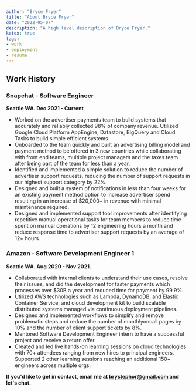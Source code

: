 ```yaml
---
author: "Bryce Fryer"
title: "About Bryce Fryer"
date: "2022-05-07"
description: "A high level description of Bryce Fryer."
katex: true
tags: 
- work
- employment
- resume
---
```


## Work History

### Snapchat - Software Engineer

**Seattle WA. Dec 2021 - Current**

* Worked on the advertiser payments team to build systems that accurately and reliably collected 98% of company
revenue. Utilized Google Cloud Platform AppEngine, Datastore, BigQuery and Cloud Tasks to build simple
efficient systems.
* Onboarded to the team quickly and built an advertising billing model and payment method to be offered in 3 new
countries while collaborating with front end teams, multiple project managers and the taxes team after being part
of the team for less than a year.
* Identified and implemented a simple solution to reduce the number of advertiser support requests, reducing the
number of support requests in our highest support category by 22%.
* Designed and built a system of notifications in less than four weeks for an existing payment method option to
increase advertiser spend resulting in an increase of $20,000+ in revenue with minimal maintenance required.
* Designed and implemented support tool improvements after identifying repetitive manual operational tasks for
team members to reduce time spent on manual operations by 12 engineering hours a month and reduce response
time to advertiser support requests by an average of 12+ hours.

### Amazon - Software Development Engineer 1

**Seattle WA. Aug 2020 - Nov 2021.**

* Collaborated with internal clients to understand their use cases, resolve 
their issues, and did the development for faster payments which processes 
over $30B a year and reduced time for payment by 99.9%
* Utilized AWS technologies such as Lambda, DynamoDB, and Elastic Container 
Service, and cloud development kit to build scalable distributed systems 
managed via continuous deployment pipelines.
* Designed and implemented workflows to simplify and remove problematic 
steps and reduce the number of monthlyoncall pages by 10% and the number of
client support tickets by 8%.
* Mentored Software Development Engineer intern to have a successful project 
and receive a return offer.
* Created and led live hands-on learning sessions on cloud technologies with 
70+ attendees ranging from new hires to principal engineers. Supported 2 
other learning sessions reaching an additional 150+ engineers across multiple orgs.

**If you'd like to get in contact, email me at brystephor@gmail.com and let's chat.**